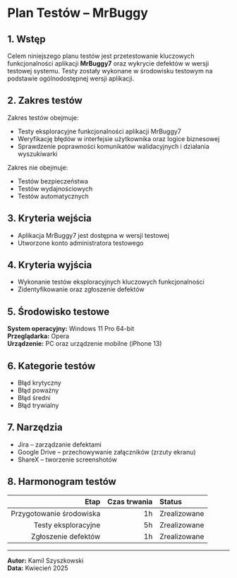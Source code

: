 
# Plan Testów – MrBuggy

## 1. Wstęp
Celem niniejszego planu testów jest przetestowanie kluczowych funkcjonalności aplikacji **MrBuggy7** oraz wykrycie defektów w wersji testowej systemu. Testy zostały wykonane w środowisku testowym na podstawie ogólnodostępnej wersji aplikacji.

## 2. Zakres testów
Zakres testów obejmuje:
- Testy eksploracyjne funkcjonalności aplikacji MrBuggy7
- Weryfikację błędów w interfejsie użytkownika oraz logice biznesowej
- Sprawdzenie poprawności komunikatów walidacyjnych i działania wyszukiwarki

Zakres nie obejmuje:
- Testów bezpieczeństwa
- Testów wydajnościowych
- Testów automatycznych

## 3. Kryteria wejścia
- Aplikacja MrBuggy7 jest dostępna w wersji testowej
- Utworzone konto administratora testowego

## 4. Kryteria wyjścia
- Wykonanie testów eksploracyjnych kluczowych funkcjonalności
- Zidentyfikowanie oraz zgłoszenie defektów

## 5. Środowisko testowe
**System operacyjny:** Windows 11 Pro 64-bit  
**Przeglądarka:** Opera  
**Urządzenie:** PC oraz urządzenie mobilne (iPhone 13)

## 6. Kategorie testów
- Błąd krytyczny
- Błąd poważny
- Błąd średni
- Błąd trywialny

## 7. Narzędzia
- Jira – zarządzanie defektami
- Google Drive – przechowywanie załączników (zrzuty ekranu)
- ShareX – tworzenie screenshotów

## 8. Harmonogram testów

| Etap                  | Czas trwania | Status      |
|---------------------:|------------:|:------------|
| Przygotowanie środowiska | 1h          | Zrealizowane |
| Testy eksploracyjne   | 5h          | Zrealizowane |
| Zgłoszenie defektów   | 1h          | Zrealizowane |


---

**Autor:** Kamil Szyszkowski  
**Data:** Kwiecień 2025
